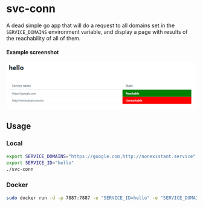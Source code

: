 # svc-conn

A dead simple go app that will do a request to all domains set in the `SERVICE_DOMAINS` environment variable, and display a page with results of the reachability of all of them.

#### Example screenshot

![screenshot](docs/screenshot.png)

## Usage

### Local

```bash
export SERVICE_DOMAINS="https://google.com,http://nonexistant.service"
export SERVICE_ID="hello"
./svc-conn
```

### Docker

```bash
sudo docker run -d -p 7887:7887 -e "SERVICE_ID=hello" -e "SERVICE_DOMAINS=https://google.com,http://nonexistant.service" bonemind/svc-conn
```


